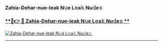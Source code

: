 ### Zahia-Dehar-nue-leak N𝚞e L𝚎a𝚔 Nu𝚍e𝚜   

### [ **🔗👉 🔴 Zahia-Dehar-nue-leak N𝚞e L𝚎a𝚔 Nu𝚍e𝚜 **](https://taap.it/xNRuk4)  

[![Zahia-Dehar-nue-leak N𝚞e L𝚎a𝚔 Nu𝚍e𝚜 ](https://i.imgur.com/0qMVB7G.gif)](https://taap.it/xNRuk4)  

___  
